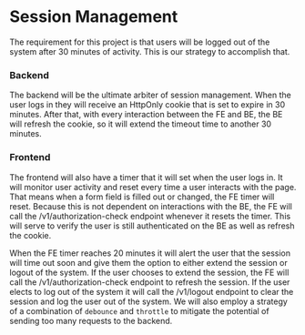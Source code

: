 # Session Management

The requirement for this project is that users will be logged out of the system after 30 minutes of activity. This is our strategy to accomplish that.

### Backend
The backend will be the ultimate arbiter of session management. When the user logs in they will receive an HttpOnly cookie that is set to expire in 30 minutes. After that, with every interaction between the FE and BE, the BE will refresh the cookie, so it will extend the timeout time to another 30 minutes.

### Frontend
The frontend will also have a timer that it will set when the user logs in. It will monitor user activity and reset every time a user interacts with the page. That means when a form field is filled out or changed, the FE timer will reset. Because this is not dependent on interactions with the BE, the FE will call the /v1/authorization-check endpoint whenever it resets the timer. This will serve to verify the user is still authenticated on the BE as well as refresh the cookie.

When the FE timer reaches 20 minutes it will alert the user that the session will time out soon and give them the option to either extend the session or logout of the system. If the user chooses to extend the session, the FE will call the /v1/authorization-check endpoint to refresh the session. If the user elects to log out of the system it will call the /v1/logout endpoint to clear the session and log the user out of the system. We will also employ a strategy of a combination of `debounce` and `throttle` to mitigate the potential of sending too many requests to the backend.
